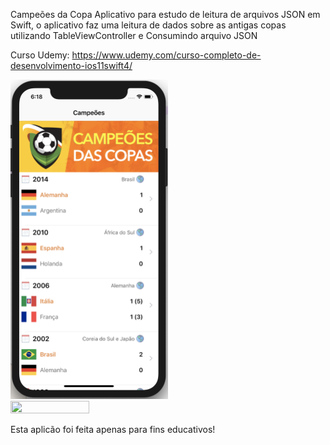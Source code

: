 Campeões da Copa
Aplicativo para estudo de leitura de arquivos JSON em Swift, o aplicativo faz uma leitura de dados sobre as antigas copas utilizando TableViewController e Consumindo arquivo JSON

Curso Udemy: https://www.udemy.com/curso-completo-de-desenvolvimento-ios11swift4/

<img src="https://github.com/GustavorDeSousa/CapeoesDaCopa/blob/master/HomeApp.png" width="50%" height="50%">

<img src="https://github.com/GustavorDeSousa/CapeoesDaCopa/blob/master/DetailApp.png" width="50%" height="50%">

Esta aplicão foi feita apenas para fins educativos!
